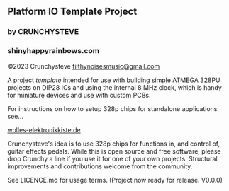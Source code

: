 ## Platform IO Template Project
### by CRUNCHYSTEVE
### shinyhappyrainbows.com

©2023 Crunchysteve filthynoisesmusic@gmail.com

A project *template* intended for use with building simple ATMEGA 328PU 
projects on DIP28 ICs and using the internal 8 MHz clock, which is handy 
for miniature devices and use with custom PCBs.

For instructions on how to setup 328p chips for standalone applications
see...

[wolles-elektronikkiste.de](https://wolles-elektronikkiste.de/en/using-the-atmega328p-standalone)

Crunchysteve's idea is to use 328p chips for functions in, and control
of, guitar effects pedals. While this is open source and free software, 
please drop Crunchy a line if you use it for one of your own projects. 
Structural improvements and contributions welcome from the community.

See LICENCE.md for usage terms. (Project now ready for release. V0.0.0)
